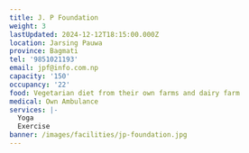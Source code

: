 ```yaml
---
title: J. P Foundation
weight: 3
lastUpdated: 2024-12-12T18:15:00.000Z
location: Jarsing Pauwa
province: Bagmati
tel: '9851021193'
email: jpf@info.com.np
capacity: '150'
occupancy: '22'
food: Vegetarian diet from their own farms and dairy farm
medical: Own Ambulance
services: |-
  Yoga
  Exercise
banner: /images/facilities/jp-foundation.jpg
---
```


